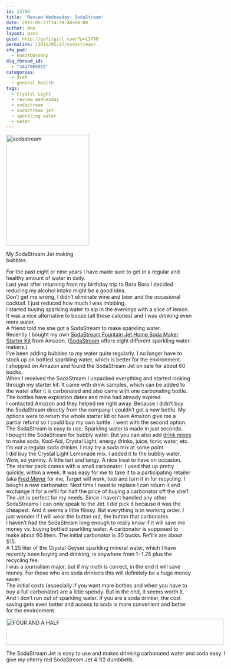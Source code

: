 ```yaml
---
id: 13796
title: 'Review Wednesday: SodaStream'
date: 2015-05-27T14:39:48+00:00
author: Ann
layout: post
guid: http://gofitgirl.com/?p=13796
permalink: /2015/05/27/sodastream/
sfw_pwd:
  - EU4DfQUsVBSp
dsq_thread_id:
  - "4627965915"
categories:
  - diet
  - general health
tags:
  - Crystal Light
  - review wednesday
  - sodastream
  - sodastream jet
  - sparkling water
  - water
---
```

<div id="attachment_13817" style="width: 235px" class="wp-caption alignleft">
  <a href="http://gofitgirl.com/2015/05/sodastream/img_6578/" rel="attachment wp-att-13817"><img class="size-medium wp-image-13817" src="http://gofitgirl.com/wp-content/uploads/2015/05/IMG_6578-225x300.jpg" alt="sodastream" width="225" height="300" /></a>
  
  <p class="wp-caption-text">
    My SodaStream Jet making bubbles.
  </p>
</div>

  
For the past eight or nine years I have made sure to get in a regular and healthy amount of water in daily.  
Last year after returning from my birthday trip to Bora Bora I decided reducing my alcohol intake might be a good idea.  
Don&#8217;t get me wrong, I didn&#8217;t eliminate wine and beer and the occasional cocktail. I just reduced how much I was imbibing.  
I started buying sparkling water to sip in the evenings with a slice of lemon. It was a nice alternative to booze (all those calories) and I was drinking even more water.  
A friend told me she got a SodaStream to make sparkling water.  
Recently I bought my own [SodaStream Fountain Jet Home Soda Maker Starter Kit](http://www.amazon.com/gp/product/B00EPEALUQ/ref=oh_aui_detailpage_o00_s00?ie=UTF8&psc=1) from Amazon. ([SodaStream](https://www.sodastreamusa.com/home-soda-makers-c1.aspx) offers eight different sparkling water makers.)  
I&#8217;ve been adding bubbles to my water quite regularly. I no longer have to stock up on bottled sparkling water, which is better for the environment.  
I shopped on Amazon and found the SodaStream Jet on sale for about 60 bucks.  
When I received the SodaStream I unpacked everything and started looking through my starter kit. It came with drink samples, which can be added to the water after it is carbonated and also came with one carbonating bottle. The bottles have expiration dates and mine had already expired.  
I contacted Amazon and they helped me right away. Because I didn&#8217;t buy the SodaStream directly from the company I couldn&#8217;t get a new bottle. My options were to return the whole starter kit or have Amazon give me a partial refund so I could buy my own bottle. I went with the second option.  
The SodaStream is easy to use. Sparkling water is made in just seconds.  
I bought the SodaStream for bubbly water. But you can also add [drink mixes](https://www.sodastreamusa.com/sparkling-drink-mix-c12.aspx) to make soda, Kool-Aid, Crystal Light, energy drinks, juice, tonic water, etc.  
I&#8217;m not a regular soda drinker. I may try a soda mix at some point.  
I did buy the Crystal Light Lemonade mix. I added it to the bubbly water. Wow, so yummy. A little tart and tangy. A nice treat to have on occasion.  
The starter pack comes with a small carbonator. I used that up pretty quickly, within a week. It was easy for me to take it to a participating retailer (aka [Fred Meyer](https://www.fredmeyer.com) for me, Target will work, too) and turn it in for recycling. I bought a new carbonator. Next time I need to replace I can return it and exchange it for a refill for half the price of buying a carbonator off the shelf.  
The Jet is perfect for my needs. Since I haven&#8217;t handled any other SodaStreams I can only speak to the Jet. I did pick it because it was the cheapest. And it seems a little flimsy. But everything is in working order. I just wonder if I will wear the button out, the button that carbonates.  
I haven&#8217;t had the SodaStream long enough to really know if it will save me money vs. buying bottled sparkling water. A carbonator is supposed to make about 60 liters. The initial carbonator is 30 bucks. Refills are about $15.  
A 1.25 liter of the Crystal Geyser sparkling mineral water, which I have recently been buying and drinking, is anywhere from $1-$1.25 plus the recycling fee.  
I was a journalism major, but if my math is correct, in the end it will save money. For those who are soda drinkers this will definitely be a huge money saver.  
The initial costs (especially if you want more bottles and when you have to buy a full carbonator) are a little spendy. But in the end, it seems worth it. And I don&#8217;t run out of sparkling water. If you are a soda drinker, the cost saving gets even better and access to soda is more convenient and better for the environment.  


<div id="attachment_13245" style="width: 600px" class="wp-caption aligncenter">
  <a href="http://gofitgirl.com/2015/02/dry-shampoo-3/4half-8/" rel="attachment wp-att-13245"><img class="size-large wp-image-13245" src="http://gofitgirl.com/wp-content/uploads/2015/02/4half-1024x123.jpg" alt="FOUR AND A HALF" width="590" height="71" /></a>
  
  <p class="wp-caption-text">
    The SodaStream Jet is easy to use and makes drinking carbonated water and soda easy. I give my cherry red SodaStream Jet 4 1/2 dumbbells.
  </p>
</div>